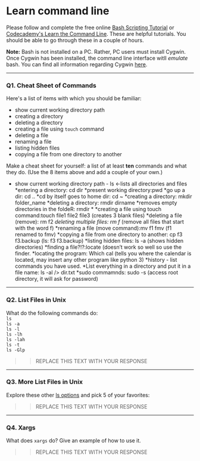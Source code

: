 # Learn command line

Please follow and complete the free online [Bash Scripting Tutorial](https://ryanstutorials.net/bash-scripting-tutorial/) or [Codecademy's Learn the Command Line](https://www.codecademy.com/learn/learn-the-command-line). These are helpful tutorials. You should be able to go through these in a couple of hours.

**Note:** Bash is not installed on a PC. Rather, PC users must install Cygwin. Once Cygwin has been installed, the command line interface witll _emulate_ bash. You can find all information regarding Cygwin [here](https://www.cygwin.com/).

---

### Q1.  Cheat Sheet of Commands  

Here's a list of items with which you should be familiar:  
* show current working directory path
* creating a directory
* deleting a directory
* creating a file using `touch` command
* deleting a file
* renaming a file
* listing hidden files
* copying a file from one directory to another

Make a cheat sheet for yourself: a list of at least **ten** commands and what they do.  (Use the 8 items above and add a couple of your own.)  

> >

* show current working directory path - ls <-lists all directories and files
*entering a directory: cd dir
*present working directory:pwd
*go up a dir: cd ..
*cd by itself goes to home dir: cd ~
*creating a directory: mkdir folder_name
*deleting a directory: rmdir dirname
*removes empty directories in the foldeR: rmdir * 
*creating a file using touch command:touch file1 file2 file3 (creates 3 blank files)
*deleting a file (remove): rm f2
*deleting multiple files: rm f* (remove all files that start with the word f) 
*renaming a file (move command):mv f1 fmv  (f1 renamed to fmv) 
*copying a file from one directory to another: cp f3 f3.backup (ls: f3		f3.backup) 
*listing hidden files: ls -a (shows hidden directories)
*finding a file?!?:locate (doesn’t work so well so use the finder. 
*locating the program: Which cal (tells you where the calendar is located, may insert any other program like python 3) 
*history - list commands you have used. 
*List everything in a directory and put it in a file name: ls -al /> dir.txt
*sudo commamnds: sudo -s (access root directory, it will ask for password)



---

### Q2.  List Files in Unix   

What do the following commands do:  
`ls`  
`ls -a`  
`ls -l`  
`ls -lh`  
`ls -lah`  
`ls -t`  
`ls -Glp`  

> > REPLACE THIS TEXT WITH YOUR RESPONSE

---

### Q3.  More List Files in Unix  

Explore these other [ls options](http://www.techonthenet.com/unix/basic/ls.php) and pick 5 of your favorites:

> > REPLACE THIS TEXT WITH YOUR RESPONSE

---

### Q4.  Xargs   

What does `xargs` do? Give an example of how to use it.

> > REPLACE THIS TEXT WITH YOUR RESPONSE

 

